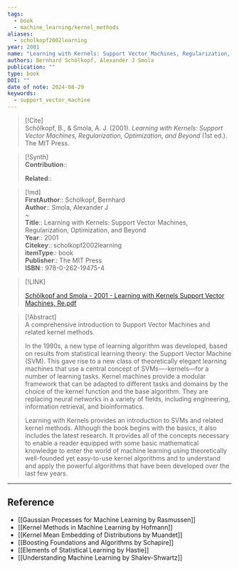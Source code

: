 ```yaml
---
tags:
  - book
  - machine_learning/kernel_methods
aliases:
  - scholkopf2002learning
year: 2001
name: "Learning with Kernels: Support Vector Machines, Regularization, Optimization, and Beyond"
authors: Bernhard Schölkopf, Alexander J Smola
publication: ""
type: book
DOI: ""
date of note: 2024-08-29
keywords:
  - support_vector_machine
---
```


> [!Cite]  
> Schölkopf, B., & Smola, A. J. (2001). _Learning with Kernels: Support Vector Machines, Regularization, Optimization, and Beyond_ (1st ed.). The MIT Press.

>[!Synth]  
>**Contribution**::  
>  
>**Related**::   
>  
  
>[!md]  
> **FirstAuthor**:: Schölkopf, Bernhard  
> **Author**:: Smola, Alexander J  
~  
> **Title**:: Learning with Kernels: Support Vector Machines, Regularization, Optimization, and Beyond  
> **Year**:: 2001  
> **Citekey**:: scholkopf2002learning  
> **itemType**:: book  
> **Publisher**:: The MIT Press  
> **ISBN**:: 978-0-262-19475-4  

> [!LINK]  
> 
> [Schölkopf and Smola - 2001 - Learning with Kernels Support Vector Machines, Re.pdf](file:///home/lukexie/Documents/Papers/storage/AXS5I6FV/Schölkopf%20and%20Smola%20-%202001%20-%20Learning%20with%20Kernels%20Support%20Vector%20Machines,%20Re.pdf) 
>  

> [!Abstract]  
> A comprehensive introduction to Support Vector Machines and related kernel methods.
> 
> In the 1990s, a new type of learning algorithm was developed, based on results from statistical learning theory: the Support Vector Machine (SVM). This gave rise to a new class of theoretically elegant learning machines that use a central concept of SVMs—-kernels—for a number of learning tasks. Kernel machines provide a modular framework that can be adapted to different tasks and domains by the choice of the kernel function and the base algorithm. They are replacing neural networks in a variety of fields, including engineering, information retrieval, and bioinformatics.
> 
> Learning with Kernels provides an introduction to SVMs and related kernel methods. Although the book begins with the basics, it also includes the latest research. It provides all of the concepts necessary to enable a reader equipped with some basic mathematical knowledge to enter the world of machine learning using theoretically well-founded yet easy-to-use kernel algorithms and to understand and apply the powerful algorithms that have been developed over the last few years.  

-----
## Reference


- [[Gaussian Processes for Machine Learning by Rasmussen]]
- [[Kernel Methods in Machine Learning by Hofmann]]
- [[Kernel Mean Embedding of Distributions by Muandet]]
- [[Boosting Foundations and Algorithms by Schapire]]
- [[Elements of Statistical Learning by Hastie]]
- [[Understanding Machine Learning by Shalev-Shwartz]]
